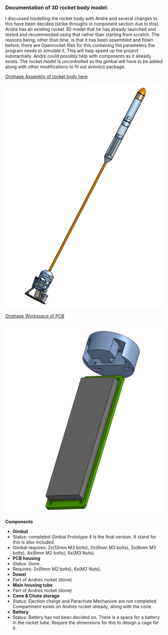 ### Documentation of 3D rocket body model:

I discussed modelling the rocket body with Andre and several changes to this have been decided (strike throughs in component section due to this). Andre has an existing rocket 3D model that he has already launched and tested and recommended using that rather than starting from scratch. The reasons being, other than time, is that it has been assembled and flown before, there are Openrocket files for this containing the parameters the program needs to simulate it. This will help speed up the project substantially. Andre could possibly help with components as it already exists. The rocket model is uncontrolled so the gimbal will have to be added along with other modifications to fit out avionics package.

 [Onshape Assembly of rocket body here](https://cad.onshape.com/documents/680992436589857c3900b920/w/8b2925f5f640ad1ec1b9204e/e/6e3dd653e3c04d2cc172e233)
 
 ![](gimbal_p4_added.PNG)

 [Onshape Workspace of PCB](https://cad.onshape.com/documents/71e9c78daa8c1a91f233bff0/w/2951bcb33e576e52ddc079f6/e/4d63be65ce518ef8f36620f9)

![PCB](pcb.PNG)

**Components**
* **Gimbal**
 * Status: completed Gimbal Prototype 4 is the final version. A stand for this is also included.
 * Gimbal requires: 2x(12mm M3 bolts), 2x(9mm M3 bolts), 3x(6mm M3 bolts), 4x(6mm M2 bolts), 6x(M3 Nuts).
* **PCB housing**
 * Status: Done.
 * Requires: 2x(9mm M2 bolts), 6x(M2 Nuts).
* **Dowel**
 * Part of Andres rocket (done)
* **Main housing tube**
 * Part of Andres rocket (done)
* **Cone & Chute storage**
 * Status: Ejection charge and Parachute Mechanism are not completed. Compartment exists on Andres rocket already, along with the cone.
* **Battery**
 * Status: Battery has not been decided on. There is a space for a battery in the rocket tube. Require the dimensions for this to design a cage for it.
